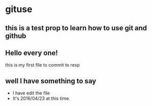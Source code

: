 # gituse
this is a test prop to learn how to use git and github 
--
## Hello every one!
this is my first file to commit to resp

## well I have something to say 
* I have edit the file
* It's 2016/04/23 at this time.

